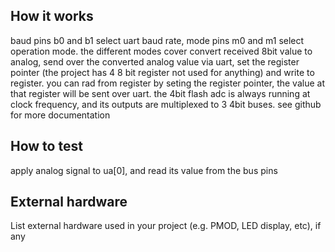 <!---

This file is used to generate your project datasheet. Please fill in the information below and delete any unused
sections.

You can also include images in this folder and reference them in the markdown. Each image must be less than
512 kb in size, and the combined size of all images must be less than 1 MB.
-->

## How it works

baud pins b0 and b1 select uart baud rate, mode pins m0 and m1 select operation mode. 
the different modes cover convert received 8bit value to analog, send over the converted analog value via uart,
set the register pointer (the project has 4 8 bit register not used for anything) and write to register. you can rad from register 
by seting the register pointer, the value at that register will be sent over uart. the 4bit flash adc is always running at clock frequency,
and its outputs are multiplexed to 3 4bit buses. see github for more documentation

## How to test

apply analog signal to ua[0], and read its value from the bus pins

## External hardware

List external hardware used in your project (e.g. PMOD, LED display, etc), if any
